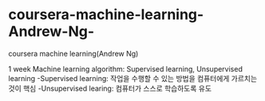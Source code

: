 # coursera-machine-learning-Andrew-Ng-
coursera machine learning(Andrew Ng)

1 week
Machine learning algorithm: Supervised learning, Unsupervised learning
-Supervised learning: 작업을 수행할 수 있는 방법을 컴퓨터에게 가르치는 것이 핵심
-Unsupervised learing: 컴퓨터가 스스로 학습하도록 유도

